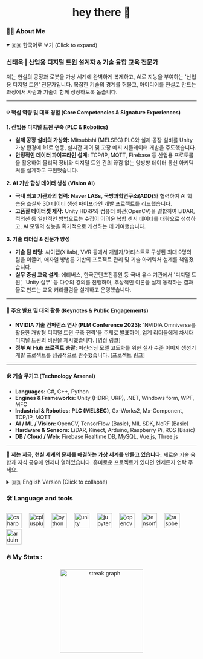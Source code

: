 <h1 align="center">hey there 👋</h1>

###

<h3 align="left">👩‍💻  About Me</h3>

<p align="left">
<details open>
<summary>🇰🇷 한국어로 보기 (Click to expand)</summary>

### **신태욱 | 산업용 디지털 트윈 설계자 & 기술 융합 교육 전문가**

저는 현실의 공장과 로봇을 가상 세계에 완벽하게 복제하고, AI로 지능을 부여하는 '산업용 디지털 트윈' 전문가입니다. 복잡한 기술의 경계를 허물고, 아이디어를 현실로 만드는 과정에서 사람과 기술이 함께 성장하도록 돕습니다.

---

#### **💡 핵심 역량 및 대표 경험 (Core Competencies & Signature Experiences)**

**1. 산업용 디지털 트윈 구축 (PLC & Robotics)**
*   **실제 공장 설비의 가상화:** Mitsubishi (MELSEC) PLC와 실제 공장 설비를 Unity 가상 환경에 1:1로 연동, 실시간 제어 및 고장 예지 시뮬레이터 개발을 주도했습니다.
*   **안정적인 데이터 파이프라인 설계:** TCP/IP, MQTT, Firebase 등 산업용 프로토콜을 활용하여 물리적 장비와 디지털 트윈 간의 끊김 없는 양방향 데이터 통신 아키텍처를 설계하고 구현했습니다.

**2. AI 기반 합성 데이터 생성 (Vision AI)**
*   **국내 최고 기관과의 협력:** <strong>Naver LABs, 국방과학연구소(ADD)</strong>와 협력하여 AI 학습용 초실사 3D 데이터 생성 파이프라인 개발 프로젝트를 리드했습니다.
*   **고품질 데이터셋 제작:** Unity HDRP와 컴퓨터 비전(OpenCV)을 결합하여 LiDAR, 적외선 등 일반적인 방법으로는 수집이 어려운 복합 센서 데이터를 대량으로 생성하고, AI 모델의 성능을 획기적으로 개선하는 데 기여했습니다.

**3. 기술 리더십 & 전문가 양성**
*   **기술 팀 리딩:** 씨이랩(Xiilab), VVR 등에서 개발자/아티스트로 구성된 최대 9명의 팀을 이끌며, 애자일 방법론 기반의 프로젝트 관리 및 기술 아키텍처 설계를 책임졌습니다.
*   **실무 중심 교육 설계:** 에티버스, 한국콘텐츠진흥원 등 국내 유수 기관에서 '디지털 트윈', 'Unity 실무' 등 다수의 강의를 진행하며, 추상적인 이론을 실제 동작하는 결과물로 만드는 교육 커리큘럼을 설계하고 운영했습니다.

---

#### **🎤 주요 발표 및 대외 활동 (Keynotes & Public Engagements)**

*   **NVIDIA 기술 컨퍼런스 연사 (PLM Conference 2023):** 'NVIDIA Omniverse를 활용한 개방형 디지털 트윈 구축 전략'을 주제로 발표하며, 업계 리더들에게 차세대 디지털 트윈의 비전을 제시했습니다. [영상 링크]
*   **정부 AI Hub 프로젝트 총괄:** 머신러닝 모델 고도화를 위한 실사 수준 이미지 생성기 개발 프로젝트를 성공적으로 완수했습니다. [프로젝트 링크]

---

#### **🛠️ 기술 무기고 (Technology Arsenal)**

*   **Languages:** C#, C++, Python
*   **Engines & Frameworks:** Unity (HDRP, URP), .NET, Windows form, WPF, MFC
*   **Industrial & Robotics:** **PLC (MELSEC)**, Gx-Works2, Mx-Component, TCP/IP, MQTT
*   **AI / ML / Vision:** OpenCV, TensorFlow (Basic), MIL SDK, NeRF (Basic)
*   **Hardware & Sensors:** LiDAR, Kinect, Arduino, Raspberry Pi, ROS (Basic)
*   **DB / Cloud / Web:** Firebase Realtime DB, MySQL, Vue.js, Three.js

---

**🚀 저는 지금, 현실 세계의 문제를 해결하는 가상 세계를 만들고 있습니다.**
새로운 기술 융합과 지식 공유에 언제나 열려있습니다. 흥미로운 프로젝트가 있다면 언제든지 연락 주세요.

</details>

<details>  <!-- 'open' 속성으로 영어를 기본으로 보이게 설정 -->
<summary>🇺🇸 English Version (Click to collapse)</summary>

### **Henry Shin | Industrial Digital Twin Architect & Tech Convergence Specialist**

I build the bridge between the physical and digital worlds. As an expert in Industrial Digital Twins, I architect virtual replicas of real-world factories and robots, imbuing them with AI-driven intelligence. My mission is to break down complex technological barriers, transform ideas into reality, and empower both people and technology to grow together through the process.

---

#### **💡 Core Competencies & Signature Experiences**

**1. Industrial Digital Twin & PLC Integration**
*   **Virtualizing Real-World Factories:** I have led the development of simulators for industrial robots and facilities, establishing a 1:1 connection with **Mitsubishi (MELSEC) PLCs** in a Unity-based virtual environment for real-time control and predictive maintenance.
*   **Designing Robust Data Pipelines:** I have architected and implemented seamless, bidirectional data communication architectures between physical equipment and digital twins, utilizing industrial protocols such as TCP/IP, MQTT, and Firebase.

**2. AI-Powered Synthetic Data Generation for Vision AI**
*   **Collaborations with Top-Tier Research Institutions:** I spearheaded a project in partnership with **Naver LABs and the Agency for Defense Development (ADD)** to create a development pipeline for photorealistic 3D data, crucial for training advanced AI models.
*   **High-Fidelity Dataset Production:** By combining Unity HDRP with computer vision (OpenCV), I have generated large-scale, complex sensor datasets—including LiDAR and infrared—that are difficult to acquire physically, significantly enhancing the performance of AI models.

**3. Technology Leadership & Expert-Level Training**
*   **Leading High-Performance Tech Teams:** At companies like Xiilab and VVR, I led multidisciplinary teams of up to nine developers and artists, taking full responsibility for project management, agile methodologies, and technical architecture design.
*   **Designing Practice-Oriented Education:** I have designed and delivered numerous expert-level courses on "Digital Twins" and "Advanced Unity Development" for leading Korean institutions like Ehtiverse and KOCCA, specializing in curricula that turn abstract theory into tangible, working products.

---

#### **🎤 Keynotes & Public Engagements**

*   **Keynote Speaker at PLM Conference 2023 (NVIDIA Tech Conference):** I presented a forward-looking vision for the next generation of digital twins, speaking on the "Strategy for Building Open Digital Twins with NVIDIA Omniverse." [Video Link]
*   **Project Lead for Korean Government's AI Hub Initiative:** I successfully managed a project to develop a photorealistic image generator, a critical component for advancing national machine learning models. [Project Link]

---

#### **🛠️ Technology Arsenal**

*   **Languages:** C#, C++, Python, C
*   **Engines & Frameworks:** Unity (HDRP, URP), .NET, MFC
*   **Industrial & Robotics:** **PLC (MELSEC)**, Gx-Works2, Mx-Component, TCP/IP, MQTT
*   **AI / ML / Vision:** OpenCV, TensorFlow (Basic), MIL SDK, NeRF (Basic)
*   **Hardware & Sensors:** LiDAR, Kinect, Arduino, Raspberry Pi, ROS (Basic)
*   **DB / Cloud / Web:** Firebase Realtime DB, MySQL, Vue.js, Three.js

---

**🚀 I am building virtual worlds to solve real-world problems.**
I am always open to exploring new technological fusions and sharing knowledge. If you have an interesting project in mind, let's connect.
</details>


</p>

###

<h3 align="left">🛠 Language and tools</h3>

###

<div align="left">
  <img src="https://cdn.jsdelivr.net/gh/devicons/devicon/icons/csharp/csharp-original.svg" height="40" alt="csharp logo"  />
  <img width="12" />
  <img src="https://cdn.jsdelivr.net/gh/devicons/devicon/icons/cplusplus/cplusplus-original.svg" height="40" alt="cplusplus logo"  />
  <img width="12" />
  <img src="https://cdn.jsdelivr.net/gh/devicons/devicon/icons/python/python-original.svg" height="40" alt="python logo"  />
  <img width="12" />
  <img src="https://cdn.jsdelivr.net/gh/devicons/devicon/icons/unity/unity-original.svg" height="40" alt="unity logo"  />
  <img width="12" />
  <img src="https://cdn.jsdelivr.net/gh/devicons/devicon/icons/jupyter/jupyter-original.svg" height="40" alt="jupyter logo"  />
  <img width="12" />
  <img src="https://cdn.jsdelivr.net/gh/devicons/devicon/icons/opencv/opencv-original.svg" height="40" alt="opencv logo"  />
  <img width="12" />
  <img src="https://cdn.jsdelivr.net/gh/devicons/devicon/icons/tensorflow/tensorflow-original.svg" height="40" alt="tensorflow logo"  />
  <img width="12" />
  <img src="https://cdn.jsdelivr.net/gh/devicons/devicon/icons/raspberrypi/raspberrypi-original.svg" height="40" alt="raspberrypi logo"  />
  <img width="12" />
  <img src="https://cdn.jsdelivr.net/gh/devicons/devicon/icons/arduino/arduino-original.svg" height="40" alt="arduino logo"  />
</div>

###

<h3 align="left">🔥   My Stats :</h3>

###

<div align="center">
  <img src="https://streak-stats.demolab.com?user=henry2craftman&locale=en&mode=daily&theme=dark&hide_border=false&border_radius=5&order=3" height="220" alt="streak graph"  />
</div>

###
